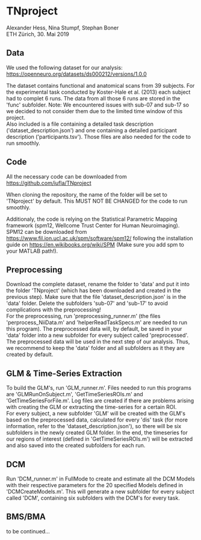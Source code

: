 # TNproject
Alexander Hess, Nina Stumpf, Stephan Boner\
ETH Zürich, 30. Mai 2019

## Data
We used the following dataset for our analysis:
https://openneuro.org/datasets/ds000212/versions/1.0.0

The dataset contains functional and anatomical scans from 39 subjects. For the experimental task conducted by Koster-Hale et al. (2013) each subject had to complet 6 runs. The data from all those 6 runs are stored in the 'func' subfolder.
Note: We encountered issues with sub-07 and sub-17 so we decided to not consider them due to the limited time window of this project. \
Also included is a file containing a detailed task description ('dataset_description.json') and one containing a detailed participant description ('participants.tsv'). Those files are also needed for the code to run smoothly.

## Code
All the necessary code can be downloaded from https://github.com/iufla/TNproject

When cloning the repository, the name of the folder will be set to 'TNproject' by default. This MUST NOT BE CHANGED for the code to run smoothly.

Additionaly, the code is relying on the Statistical Parametric Mapping framework (spm12, Wellcome Trust Center for Human Neuroimaging). SPM12 can be downloaded from https://www.fil.ion.ucl.ac.uk/spm/software/spm12/ following the installation guide on https://en.wikibooks.org/wiki/SPM (Make sure you add spm to your MATLAB path!). 

## Preprocessing
Download the complete dataset, rename the folder to 'data' and put it into the folder 'TNproject' (which has been downloaded and created in the previous step). Make sure that the file 'dataset_description.json' is in the 'data' folder. Delete the subfolders 'sub-07' and 'sub-17' to avoid complications with the preprocessing! \
For the preprocessing, run 'preprocessing_runner.m' (the files 'perprocess_NiiData.m' and 'helperReadTaskSpecs.m' are needed to run this program). The preprocessed data will, by default, be saved in your 'data' folder into a new subfolder for every subject called 'preprocessed'. The preprocessed data will be used in the next step of our analysis. Thus, we recommend to keep the 'data' folder and all subfolders as it they are created by default.

## GLM & Time-Series Extraction
To build the GLM's, run 'GLM_runner.m'. Files needed to run this programs are 'GLMRunOnSubject.m', 'GetTimeSeriesROIs.m' and 'GetTimeSeriesForFile.m'. Log files are created if there are problems arising with creating the GLM or extracting the time-series for a certain ROI. \
For every subject, a new subfolder 'GLM' will be created with the GLM's based on the preprocessed data, calculated for every 'dis' task (for more information, refer to the 'dataset_description.json'), so there will be six subfolders in the newly created GLM folder. In the end, the timeseries for our regions of interest (defined in 'GetTimeSeriesROIs.m') will be extracted and also saved into the created subfolders for each run.

## DCM
Run 'DCM_runner.m' in FullMode to create and estimate all the DCM Models with their respective parameters for the 20 specified Models defined in 'DCMCreateModels.m'. This will generate a new subfolder for every subject called 'DCM', containing six subfolders with the DCM's for every task.

## BMS/BMA
to be continued...
